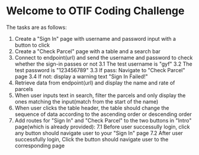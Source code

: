 # Welcome to OTIF Coding Challenge

The tasks are as follows:
1. Create a "Sign In" page with username and password input with a button to click
2. Create a "Check Parcel" page with a table and a search bar
3. Connect to endpoint(url) and send the username and password to check whether the sign-in passes or not
    3.1 The test username is "gyf"
    3.2 The test password is "123456789"
    3.3 If pass: Navigate to "Check Parcel" page
    3.4 If not: display a warning text "Sign In Failed!"
4. Retrieve data from endpoint(url) and display the name and rate of parcels
5. When user inputs text in search, filter the parcels and only display the ones matching the input(match from the start of the name)
6. When user clicks the table header, the table should change the sequence of data according to the ascending order or descending order
7. Add routes for "Sign In" and "Check Parcel" to the two buttons in "Intro" page(which is already provided):
    7.1 Before user successully login, click any button should navigate user to your "Sign In" page
    7.2 After user successfully login, Click the button should navigate user to the corresponding page